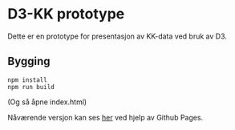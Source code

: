 # D3-KK prototype

Dette er en prototype for presentasjon av KK-data ved bruk av D3.

## Bygging

    npm install
    npm run build

(Og så åpne index.html)

Nåværende versjon kan ses [her](https://fui.github.io/D3-kk/) ved hjelp av Github Pages.
